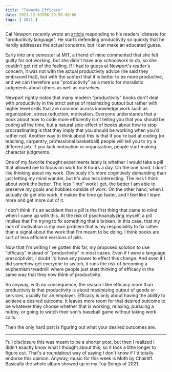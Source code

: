 ```yaml
---
title: "Towards Efficacy"
date: 2021-12-03T06:39:59-08:00
tags: ['2021']
---
```


Cal Newport recently wrote an [article](https://www.newyorker.com/culture/office-space/the-frustration-with-productivity-culture) responding to his readers' distaste for "productivity language".
He starts defending productivity so quickly that he hardly addresses the actual concerns, but I can make an educated guess.

Early into one semester at MIT, a friend of mine commented that she felt guilty for not working, but she didn't have any schoolwork to *do*, so she couldn't get rid of the feeling.
If I had to guess at Newport's reader's concern, it was not with the actual productivity advice (he said they embraced that), but with the subtext that it is better to be more productive, and we can therefore use "productivity" as a metric for moralistic judgments about others as well as ourselves.

Newport rightly notes that many modern "productivity" books don't deal with productivity in the strict sense of maximizing output but rather with higher level skills that are common across knowledge work such as organization, stress reduction, motivation.
Everyone understands that a book about how to code more efficiently isn't telling you that you should be coding all the time, but a natural side-effect of books about how to stop procrastinating is that they imply that you should be working when you'd rather not.
Another way to think about this is that if you're bad at coding (or teaching, carpentry, professional basketball) people will tell you to try a different job.
If you lack motivation or organization, people start making character judgments.

One of my favorite thought experiments lately is whether I would take a pill that allowed me to focus on work for 8 hours a day.
On the one hand, I don't like thinking about my work.
Obviously it's more cognitively demanding than just letting my mind wander, but it's also less interesting.
The less I think about work the better.
The less "into" work I get, the better I am able to preserve my goals and hobbies outside of work.
On the other hand, when I actually do get into work, it makes the time go faster, and I feel like I learn more and get more out of it.

I don't think it's an accident that a pill is the first thing that came to mind when I came up with this.
At the risk of psychoanalyzing myself, a pill implies that I'm trying to fix something that's broken.
In this case, that my lack of motivation is my own problem that is my resposibility to fix rather than a signal about the work that I'm meant to be doing.
I think books are sort of less efficient versions of pills. 

Now that I'm writing I've gotten this far, my proposed solution to use "efficacy" instead of "productivity" in most cases. Even if I were a language prescriptivist, I doubt I'd have any power to effect this change. And even if I did somehow get everyone to switch, it runs the risk of becoming a euphemism treadmill where people just start thinking of efficacy in the same way that they now think of productivity.

So anyway, with no consequence, the reason I like efficacy more than productivity is that productivity is about maximizing output of goods or services, usually for an employer.
Efficacy is only about having the ability to achieve a desired outcome. It leaves more room for that desired outcome to be whatever they choose whether that is working, relaxing, pursuing a hobby, or going to watch their son's baseball game without taking work calls.

Then the only hard part is figuring out what your desired outcomes are.

---

Full disclosure this was meant to be a shorter post, but then I realized I didn't exactly know what I thought about this, so it took a little longer to figure out. That's a roundabout way of saying I don't know if I'd totally endorse this opinion. Anyway, music for this week is Moth by Chairlift. Basically the whole album showed up in my Top Songs of 2021.
